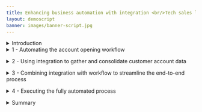 ```yaml
---
title: Enhancing business automation with integration <br/>Tech sales level 3 demo
layout: demoscript
banner: images/banner-script.jpg
---
```


<span id="top"></span>

<details markdown="1">

<summary>Introduction</summary>

Today we will combine workflow and integration to streamline the data-gathering needed to complete a new account opening process. We’ll add application integration to an account opening process that has already been automated with workflow.

We’ll see how integration capabilities enable seamless access to critical back-end systems, regardless of their location and complexity. Integration provides the flexibility to change the back-end systems without impacting the workflow.

We’ll aggregate data from multiple sources into a single API that can be used by workflow.  Then we’ll show how business users can configure and test those APIs without writing code, and can graphically wire them into the workflow.

Let’s see how it works.

(Demo intro slides <a href="./files/Enhancing Business Automation with Integration Platinum Demo - Intro deck.pptx" target="_blank" rel="noreferrer">here</a>)

(Printer-ready PDF of demo script <a href="./files/Enhancing Business Automation with Integration Platinum Demo - PDF script.pdf" target="_blank" rel="noreferrer">here</a>)

**[Go to top](#top)**
<br/>
<br/>
</details>
<span id="ExistingFlow"></span>

<details markdown="1">

<summary>1 - Automating the account opening workflow</summary>
<br/>

| **1.1** | **Introduce the account opening workflow (without integration)** |
| :--- | :--- |
| **Narration** | Focus Bank, a regional full-service bank, is looking to further automate its core banking processes. Over the years, the bank has grown dramatically via acquisitions.  The bank recently acquired the smaller Corner Bank. This has caused an increase in the amount of manual work needed to gather information across their disparate IT systems. <br/><br/> Let’s look at how Focus Bank currently fulfills new account requests. In the existing process, every 'new account' opening request must be routed to an account specialist. |
| **Action** &nbsp; 1.1.1 | Show the process diagram for the **New Account (Current Workflow)** in Process Designer, which you opened during the demo preparation. <br/><img src="images/1-1-1.png" width="800" /> |
| **Narration** | This is the current process diagram for Focus Bank’s account opening process, which they built using Process Designer. Within this low-code environment, the process diagram manages and controls the execution of each new account opening request. The bank used Process Designer’s drag-and-drop tooling to build the process diagram from a palette of components. From there, the bank was able to complete the implementation and testing of the process application. |

<br/>

| **1.2** | **Execute the account opening workflow (without integration)** |
| :--- | :--- |
| **Narration** | Process Portal is the portal used by customer service agents to launch new account opening requests and work on assigned tasks. |
| **Action** &nbsp; 1.2.1 | Show the **Process Portal** window you opened during the demo preparation. <br/><img src="images/1-2-1.png" width="800" /> |
| **Narration** | Process Portal is highly customizable to fit each organization’s look and feel. The responsive user interface provides flexibility to get work done anywhere on any device - from a desktop in the office to a mobile device at home or at a customer site. Process Portal can be configured through a set of options without having to customize the application itself. <br/><br/> To open a new account, a customer service representative initiates a new account request and enters the customer’s information. |
| **Action** &nbsp; 1.2.2 | Under **Launch**, click **New Account (Current Workflow)**. <br/><img src="images/1-2-2.png" width="800" /> |
| **Action** &nbsp; 1.2.3 | Select the **Account Type** and enter the **Customer Account Number**, **First Name**, and **Last Name** (1). Click **Next** (2). <br/><img src="images/1-2-3.png" width="800" /> |
| **Action** &nbsp; 1.2.4 | Click **Done**. <br/><img src="images/1-2-4.png" width="800" /> |
| **Narration** | The bank's account specialists are back-office clerical workers who use Process Portal to organize and work on tasks assigned to them. Our specialist has received a new task to gather the customer’s account info. <br/><br/> For each new account request, the account specialist manually gathers the customer’s existing list of accounts. The specialist must log in to three different systems and manually enter the account info into the request. This is both time-consuming and error-prone, as the specialist must go field-by-field to copy-and-paste all the customer’s account data into the new account request. <br/><br/> Behind the scenes, the new account process is managed by workflow. Once the account specialist completes this task, the system routes the request for approval. |
| **Action** &nbsp; 1.2.5 | Run the most recent **Gather Account Info** task by clicking its corresponding **Name**. <br/><img src="images/1-2-5.png" width="800" /> |
| **Action** &nbsp; 1.2.6 | Manually enter the customer’s information. <br/><img src="images/1-2-6.png" width="800" /> |

**[Go to top](#top)**
<br/>
<br/>

</details>

<span id="usingIntegration"></span>

<details markdown="1">

<summary>2 - Using integration to gather and consolidate customer account data</summary>

<br/>

| **2.1** | **Review the integration flow** |
| :--- | :--- |
| **Narration** | The bank has created an integration flow that retrieves the existing Focus Bank accounts (using an HTTP API) and the new accounts from Corner Bank (using IBM MQ). Corner Bank has a separate network and therefore, the communication is considered bank-to-bank. <br/><br/> Focus Bank built the integration using the Designer tooling within the Cloud Pak for Integration. They created API integration flows to manage connectivity to services and endpoints. The two integration flows for this demo have already been built and are in the *Recently edited integrations* section. Let’s navigate into the Accounts flow. |
| **Action** &nbsp; 2.1.1 | Under **Recently edited integrations**, click the **Accounts** tile. <br/><img src="images/2-2-1.png" width="800" /> |
| **Narration** | The bank uses App Connect Designer to build the API. They don’t need to worry about OpenAPI specs or Swagger editors; they're all built in. On the screen, we see the fields we’re going to use for the API (e.g., customerId, checkingAccount). <br/><br/> Note that we tell the API which field is the key. This causes the key to be populated with the last segment of the URL. Which parameter is populated is highlighted based on the icon in the 'ID' column. |
| **Action** &nbsp; 2.1.2 | Select the **Properties** view. <br/><img src="images/2-2-2.png" width="800" /> |
| **Action** &nbsp; 2.1.3 | Point out the **Properties**, as highlighted in the screenshot below. <br/><img src="images/2-2-3.png" width="800" /> |
| **Action** &nbsp; 2.1.4 | Select the **Operations** view. <br/><img src="images/2-2-4.png" width="800" /> |
| **Narration** | In the Operations view, we see the actions that the API exposes, along with the data. The bank implements the 'Retrieve Accounts by ID' operation. Let’s look at the flow logic. |
| **Action** &nbsp; 2.1.5 | Click **View flow**. <br/><img src="images/2-2-5.png" width="800" /> |
| **Narration** | Here is the bank’s integration flow. The App Connect Designer flow editor allows us to view, edit, and change the flow. The API enables a single view of the customer accounts across both banks. The flow calls an HTTP API to retrieve the accounts from Focus Bank, and it uses IBM MQ for the accounts from Corner Bank. The responses are combined, formatted and returned. |
| **Action** &nbsp; 2.1.6 | Click the **Request** step to show the request. <br/><img src="images/2-2-6.png" width="800" /> |
| **Narration** | The bank’s flow starts by receiving the customerId as part of the API URL. App Connect Designer automatically creates an API 'request' and 'response' for the API flow. <br/><br/> Next, the customer account retrieval API is invoked. The customerId is passed in from the inbound request. |
| **Action** &nbsp; 2.1.7 | Click the **Customer Account** step to show the customer account information. <br/><img src="images/2-2-7.png" width="800" /> |
| **Narration** | The accounts from the acquired bank (Corner Bank) are retrieved using IBM MQ. Using a connector for IBM MQ, the payload of the request message is created, which includes the customerId. Additionally, a queue name is specified for where the message will be sent. Corner Bank’s application will receive the request from this queue. |
| **Action** &nbsp; 2.1.8 | Click the highlighted **IBM MQ** step to show the target fields. <br/><img src="images/2-2-8.png" width="800" /> |
| **Narration** | Focus Bank uses a connector for IBM MQ to get the response message. To receive the response message, a separate queue (OUT) is used. |
| **Action** &nbsp; 2.1.9 | Click the second **IBM MQ** step in the flow to show the target fields. <br/><img src="images/2-2-9.png" width="800" /> |
| **Action** &nbsp; 2.1.10 | Click the **JSON Parser** step to show the details. <br/><img src="images/2-2-10.png" width="800" /> |
| **Narration** | A JSON Parser action is used to parse the response data from MQ. The bank teaches the JSON Parser the expected structure of the JSON using an example, avoiding the need to learn and create a formal JSON schema. |
| **Action** &nbsp; 2.1.11 | Click the **Response** step to show the response. <br/><img src="images/2-2-11.png" width="800" /> |
| **Narration** | The response message is created using the data returned from both banks. In the response mapping, Corner Bank’s account details are mapped into the 'partnerAccount' section of the response. |
| **Action** &nbsp; 2.1.12 | Click **Done**. <br/><img src="images/2-2-12.png" width="800" /> |

<br/>

| **2.2** | **Test the flow** |
| :--- | :--- |
| **Narration** | APIs can be tested in various ways, and we will perform two different tests: one in the Designer tool now, and another later when our API is called from the workflow. <br/><br/> In the 'Test' tab, the bank gets all the details to test their API - for example, endpoint and credentials. They can easily test the flow here; they just need to enter a valid customer ID and submit it. They receive the expected response with the combined bank account details, which proves to the bank that the integration works. |
| **Action** &nbsp; 2.2.1 | Select the **Test** tab (1). Click **GET /Accounts/{customerId}** (2) and then **Try it** (3). <br/><img src="images/2-3-1.png" width="800" /> |
| **Action** &nbsp; 2.2.2 | Enter '**1234567890**' as the **customerId** (1), and click **Send** (2). <br/><img src="images/2-3-2.png" width="800" /> |
| **Action** &nbsp; 2.2.3 | Point out the **Response** details, as highlighted in the screenshot below. <br/><img src="images/2-3-3.png" width="800" /> |

<br/>

| **2.3** | **Export the API definition for the Cloud Pak for Business Automation** |
| :--- | :--- |
| **Narration** | The accounts API has been tested locally in the Cloud Pak for Integration and the bank is ready to export it to the workflow. It only takes the bank a couple of clicks to export the API definition so it can be consumed by the workflow.  |
| **Action** &nbsp; 2.3.1 | Open the **Designer Dashboard** (1). Click the **Menu** icon (2). Click **Export** (3). <br/><img src="images/2-4-1.png" width="800" /> |
| **Action** &nbsp; 2.3.2 | Select **OpenAPI V3.0 (YAML)** (1) and click **Export** (2). <br/><img src="images/2-4-2.png" width="800" /> |


**[Go to top](#top)**
<br/>
<br/>

</details>

<span id="Combining"></span>

<details markdown="1">

<summary>3 - Combining integration with workflow to streamline the end-to-end process</summary>

<br/>

| **3.1** | **Introduce the workflow process WITH integration** |
| :--- | :--- |
| **Narration** | Now let’s look at how the bank incorporates the integration they just built into the workflow in Cloud Pak for Business Automation. |
| **Action** &nbsp; 3.1.1 | Click **Processes** (1) and then **New Account (Enhanced with Integration)** (2) to open the enhanced workflow for the account opening process in Process Designer. <br/><img src="images/3-1-1.png" width="800" /> <br/><br/> You will see the following process diagram. <br/> <img src="images/3-1-2.png" width="800" /> |
| **Narration** | Here’s a new version of the workflow. The middle swim lane has been changed from a human swim lane to a system swim lane. Instead of assigning the *Gather Account Info* task to an account specialist, the system will now automatically invoke the integration to gather the customer account information. |

<br/>

| **3.2** | **Create the workflow integration service** |
| :--- | :--- |
| **Narration** | Using the low-code authoring environment, the bank can easily incorporate the integration into the workflow. <br/><br/> The bank uses an external service to call the integration. Let's see how the bank uses the discovery mechanism in Process Designer to automatically generate the external service component. |
| **Action** &nbsp; 3.2.1 | Click **Services** (1). Click the **Add** icon (2) and then **External Service** (3). <br/><img src="images/3-2-1.png" width="800" /> |
| **Narration** | The bank connects to the Accounts service using the REST API that was just created in the Cloud Pak for Integration. |
| **Action** &nbsp; 3.2.2 | Click **Next**. <br/><img src="images/3-2-2.png" width="600" /> |
| **Narration** | The bank uses the API definition stored in the OpenAPI (YAML) file to discover the REST service. They’re able to graphically consume the REST service and incorporate it into the workflow without needing to write any code. |
| **Action** &nbsp; 3.2.3 | Click the **File** icon (1) and select the **Accounts-openapi.yaml** file you downloaded during the demo preparation. Click **Next** (2). <br/><img src="images/3-2-3.png" width="600" /> |
| **Action** &nbsp; 3.2.4 | Click **Next** to skip over **Operations with warnings**. <br/><img src="images/3-2-4-.png" width="600" /> |
| **Action** &nbsp; 3.2.5 | Click **Next**. <br/><img src="images/3-2-4.png" width="600" /> |
| **Narration** | The operation is automatically discovered.  <br/><br/> An external service component is automatically generated, which the bank wires into the workflow. The external service is bound to a server containing the information needed to connect to the integration. If any of the inputs and outputs use complex objects, the objects will be automatically generated and inserted into the workflow library. |
| **Action** &nbsp; 3.2.6 | Click **Cancel**. <br/><img src="images/3-2-5.png" width="600" /> |
| **Narration** | We’ll cancel the wizard since the external service was already created in the process library. |
| **Action** &nbsp; 3.2.7 | Click the existing external service named **Accounts** in the process library to show the external service that was previously generated. <br/><img src="images/3-2-6.png" width="800" /> <br/>You will see the following screen. <br/> <img src="images/3-2-7.png" width="800" /> |
| **Narration** | This is the external service that was automatically generated. The input of the REST call is the customerId of type *string* and the output is the account info of type *Accounts*. The complex type *Accounts* was automatically created. |
| **Action** &nbsp; 3.2.8 | Click the **Arrow** icons next to **Accounts**, **Accounts.findByld**, **Input**, and **Output** (1) to show the inputs and outputs. Click the output **Accounts_findById** and show that the output is a complex object (2). <br/><img src="images/3-2-8.png" width="800" /> |
| **Narration** | The bank is now ready to use the integration in the workflow. They wire it into the first step of the process, so the customer account info will be automatically gathered in real time. <br/><br/> Let’s go back to the workflow definition. |
| **Action** &nbsp; 3.2.9 | Click **Processes** (1) and then **New Account (Enhanced with Integration)** (2) to re-open the enhanced workflow for the account opening process in Process Designer. <br/><img src="images/3-2-9.png" width="800" /> <br/><br/> You will see the following process diagram. <br/> <img src="images/3-2-10.png" width="800" /> |
| **Narration** | Next, the bank implements a workflow activity to invoke the REST call. Note that the *Gather Account Info* activity is in the *System* swim lane, meaning it will be automatically executed. |
| **Action** &nbsp; 3.2.10 | Click the **Gather Account Info** activity (1) to display the property sheets below. <br/><br/> At the bottom of the **General** tab, under **Implementation**, click **New** (2). <br/> <img src="images/3-2-11.png" width="800" /> |
| **Action** &nbsp; 3.2.11 | Name the new service '**Get Customer Accounts**' (1). Click **Finish** (2). <br/> <img src="images/3-2-12.png" width="600" /> |
| **Narration** | Next, they drag the external service into the service flow. |
| **Action** &nbsp; 3.2.12 | From the process library, click **Services** (1). Under **External Service**, drag **Accounts** (2) into the new service definition (3). <br/> <img src="images/3-2-13.png" width="800" /> |
| **Action** &nbsp; 3.2.13 | To wire **Accounts** into the service flow, move the **arrow** at the end of the flow (1) so it connects **Start** to **Accounts** (2). <br/> <img src="images/3-2-14.png" width="800" /> <br/><br/> The service flow will now look like this: <br/> <img src="images/3-2-14-1.png" width="800" /> |
| **Action** &nbsp; 3.2.14 | Draw a new arrow from **Accounts** (1) to the **End** component (2). <br/> <img src="images/3-2-15.png" width="800" /> <br/><br/> The service flow will now look like this: <br/> <img src="images/3-2-15-1.png" width="800" /> |
| **Action** &nbsp; 3.2.15 | Right-click on the canvas, and select **Layout diagram**. <br/> <img src="images/3-2-30.png" width="800" /> <br/><br/> The service flow will now look like this: <br/> <img src="images/3-2-30-1.png" width="800" /> |
| **Narration** | The bank simply selects the operation and maps the input and output for the call. |
| **Action** &nbsp; 3.2.16 | Click the **Accounts** component (1) to display the property sheet below. Click the **Implementation** tab (2) and set the **Operation** to '**Accounts.findById**' (3). <br/> <img src="images/3-2-16.png" width="800" /> |
| **Action** &nbsp; 3.2.17 | Click the **Data Mapping** tab (1). Click the **Automap** icon (2) under **Input Mapping**. <br/> <img src="images/3-2-17.png" width="800" /> |
| **Action** &nbsp; 3.2.18 | To map the **customerId** input, check the box under **Input** (1). Click **Finish** (2). <br/> <img src="images/3-2-18.png" width="600" /> |
| **Action** &nbsp; 3.2.19 | Click the **Automap** icon under **Output Mapping**. <br/> <img src="images/3-2-19.png" width="800" /> |
| **Action** &nbsp; 3.2.20 | For **Accounts_findById**, check the box under **Output** (1). Click **Finish** (2). <br/> <img src="images/3-2-20.png" width="600" /> |
| **Narration** | For now, we’ve just hard-coded the API key.  In their real deployment, the bank would pass the API key using an environment variable. |
| **Action** &nbsp; 3.2.21 | Under **API Key Mapping**, enter the API key surrounded by double quotes (e.g., "**API-KEY-GOES-HERE**"). <br/> <inline-notification text="Have the API key ready by copying it to your Windows clipboard, so you can easily paste the API key in this step of the demo."> </inline-notification> <img src="images/3-2-21.png" width="800" /> |
| **Narration** | To test the service, the bank enters a default value for the 'customerId' variable. |
| **Action** &nbsp; 3.2.22 | Select the **Variables** tab (1). Under **Variables** and **Input**, select **customerId** (2). Set the default value of the **customerId** to '**1234567890**' (3). <br/> <img src="images/3-2-22.png" width="800" /> |
| **Narration** | The bank can run, test, and debug processes and services in the Process Inspector. <br/><br/> The bank tests that the integration is working as expected. They start the service and step into the first component. |
| **Action** &nbsp; 3.2.23 | Test the new service by clicking the **Debug** icon. <br/> <img src="images/3-2-23.png" width="800" /> |
| **Action** &nbsp; 3.2.24 | Click the **Step over** icon. <br/> <img src="images/3-2-24.png" width="800" /> |
| **Narration** | The service has invoked the REST API to gather all the customer account data. As we see here, the integration is working. It has successfully returned the list of accounts for this customerId. |
| **Action** &nbsp; 3.2.25 | Click **Data** (1) to open the variables. Click the **Accounts_findById** variable and then the **savingAccount** property (2) to show that the integration returned the customer account information. <br/> <img src="images/3-2-25.png" width="800" /> |
| **Narration** | Now that the bank has successfully tested the integration, they go back to the process diagram to map the inputs and outputs of the call into the workflow. |
| **Action** &nbsp; 3.2.26 | In the process library, click **Processes** (1) and then **New Account (Enhanced with Integration)** (2). <br/> <img src="images/3-2-26.png" width="800" /> |
| **Action** &nbsp; 3.2.27 | Click the **Gather Account Info** activity. <br/> <img src="images/3-2-28-.png" width="800" /> |
| **Action** &nbsp; 3.2.28 | Select the **Data Mapping** tab (1). Under Input Mapping, click the **Variable Picker** icon (2). Open **request** (3). Click **customer** and then **id** (4). <br/> <img src="images/3-2-27.png" width="800" /> |
| **Action** &nbsp; 3.2.29 | Under **Output Mapping**, click the **Variable Picker** icon (1). Open **request** (2) and then **customer** (3). Select **accounts** (4). <br/> <img src="images/3-2-28.png" width="800" /> <br/> The resulting data mapping is displayed. <br/> <img src="images/3-2-29.png" width="800" /> |
| **Narration** | The bank has now added the integration to the workflow. They are ready to run the new workflow with the integration. |

**[Go to top](#top)**
<br/>
<br/>

</details>

<span id="FullyAutomate"></span>

<details markdown="1">

<summary>4 - Executing the fully automated process</summary>

<br/>

| **4.1** | **Execute the new account process with integration** |
| :--- | :--- |
| **Narration** | The bank is ready to do end-to-end testing of the new workflow. They use Process Portal to initiate a new account request. |
| **Action** &nbsp; 4.1.1 | Return to the **Process Portal** window. Under **Launch**, click **New Account (Enhanced with Integration)**. <br/><inline-notification text="Use the Customer Account Number '<strong>1234567890</strong>' in order to retrieve the customer accounts for the approval screen."> </inline-notification><img src="images/4-1-1.png" width="800" /> |
| **Action** &nbsp; 4.1.2 | Select the **Account Type** and enter the **Customer Account Number**, **First Name**, and **Last Name** (1). Click **Next** (2). <br/><img src="images/4-1-2.png" width="800" /> |
| **Action** &nbsp; 4.1.3 | Click **Done**. <br/><img src="images/4-1-3.png" width="800" /> |
| **Narration** | The request is now routed directly for approval. Account specialists no longer need to manually gather the account info. |
| **Action** &nbsp; 4.1.4 | Run the most recent **Approve New Account Request** task by clicking the task name. <br/><img src="images/4-1-4.png" width="800" /> |
| **Narration** | Within the *Approve Request* task, the bank sees the combined account information that was automatically gathered using the integration. The combined account details were automatically retrieved from two back-end systems. This avoided the need for an account specialist to log in to each of them individually and manually collect this information. As Focus Bank grows and acquires additional banks, the integration can be extended and deployed without modification to the workflow. |

**[Go to top](#top)**
<br/>
<br/>

</details>

<span id="summary"></span>

<details markdown="1">

<summary>Summary</summary>


By combining the Cloud Pak for Business Automation and Cloud Pak for Integration, Focus Bank enhanced their account opening process, resulting in lower costs, reduced turnaround time, and increased customer satisfaction.

Thank you for attending today’s demonstration.



**[Go to top](#top)**

</details>
